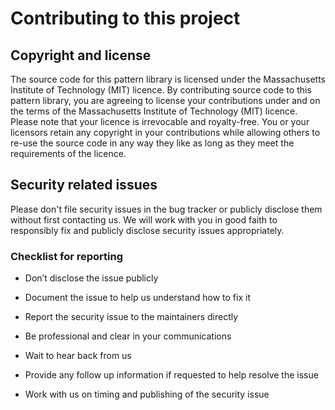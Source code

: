 # Contributing to this project

## Copyright and license
The source code for this pattern library is licensed under the Massachusetts Institute of Technology (MIT) licence. By contributing source code to this pattern library, you are agreeing to license your contributions under and on the terms of the Massachusetts Institute of Technology (MIT) licence. Please note that your licence is irrevocable and royalty-free. You or your licensors retain any copyright in your contributions while allowing others to re-use the source code in any way they like as long as they meet the requirements of the licence.

## Security related issues
Please don't file security issues in the bug tracker or publicly disclose them without first contacting us. We will work with you in good faith to responsibly fix and publicly disclose security issues appropriately.

### Checklist for reporting

* Don’t disclose the issue publicly

* Document the issue to help us understand how to fix it

* Report the security issue to the maintainers directly

* Be professional and clear in your communications

* Wait to hear back from us

* Provide any follow up information if requested to help resolve the issue

* Work with us on timing and publishing of the security issue